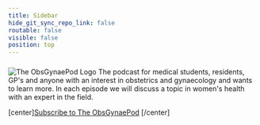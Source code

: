 ```yaml
---
title: Sidebar
hide_git_sync_repo_link: false
routable: false
visible: false
position: top
---
```


###

![The ObsGynaePod Logo](/media/Podcast-logo.png?resize=50&classes=center) 
The podcast for medical students, residents, GP's and anyone with an interest in obstetrics and gynaecology and wants to learn more. In each episode we will discuss a topic in women's health with an expert in the field.

[center][Subscribe to The ObsGynaePod](http://www.google.com?classes=btn,btn-lg)
[/center]